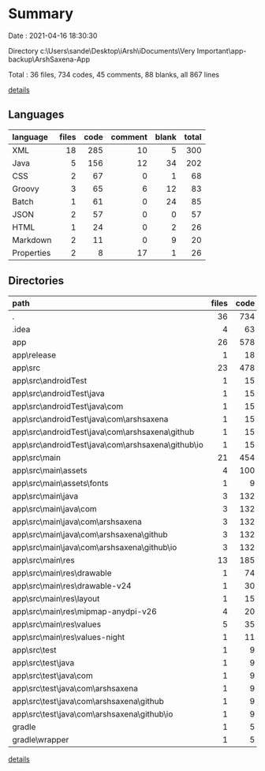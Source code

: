 # Summary

Date : 2021-04-16 18:30:30

Directory c:\Users\sande\Desktop\iArsh\iDocuments\Very Important\app-backup\ArshSaxena-App

Total : 36 files,  734 codes, 45 comments, 88 blanks, all 867 lines

[details](details.md)

## Languages
| language | files | code | comment | blank | total |
| :--- | ---: | ---: | ---: | ---: | ---: |
| XML | 18 | 285 | 10 | 5 | 300 |
| Java | 5 | 156 | 12 | 34 | 202 |
| CSS | 2 | 67 | 0 | 1 | 68 |
| Groovy | 3 | 65 | 6 | 12 | 83 |
| Batch | 1 | 61 | 0 | 24 | 85 |
| JSON | 2 | 57 | 0 | 0 | 57 |
| HTML | 1 | 24 | 0 | 2 | 26 |
| Markdown | 2 | 11 | 0 | 9 | 20 |
| Properties | 2 | 8 | 17 | 1 | 26 |

## Directories
| path | files | code | comment | blank | total |
| :--- | ---: | ---: | ---: | ---: | ---: |
| . | 36 | 734 | 45 | 88 | 867 |
| .idea | 4 | 63 | 0 | 0 | 63 |
| app | 26 | 578 | 25 | 59 | 662 |
| app\release | 1 | 18 | 0 | 0 | 18 |
| app\src | 23 | 478 | 22 | 50 | 550 |
| app\src\androidTest | 1 | 15 | 6 | 5 | 26 |
| app\src\androidTest\java | 1 | 15 | 6 | 5 | 26 |
| app\src\androidTest\java\com | 1 | 15 | 6 | 5 | 26 |
| app\src\androidTest\java\com\arshsaxena | 1 | 15 | 6 | 5 | 26 |
| app\src\androidTest\java\com\arshsaxena\github | 1 | 15 | 6 | 5 | 26 |
| app\src\androidTest\java\com\arshsaxena\github\io | 1 | 15 | 6 | 5 | 26 |
| app\src\main | 21 | 454 | 11 | 42 | 507 |
| app\src\main\assets | 4 | 100 | 0 | 11 | 111 |
| app\src\main\assets\fonts | 1 | 9 | 0 | 8 | 17 |
| app\src\main\java | 3 | 132 | 1 | 26 | 159 |
| app\src\main\java\com | 3 | 132 | 1 | 26 | 159 |
| app\src\main\java\com\arshsaxena | 3 | 132 | 1 | 26 | 159 |
| app\src\main\java\com\arshsaxena\github | 3 | 132 | 1 | 26 | 159 |
| app\src\main\java\com\arshsaxena\github\io | 3 | 132 | 1 | 26 | 159 |
| app\src\main\res | 13 | 185 | 10 | 3 | 198 |
| app\src\main\res\drawable | 1 | 74 | 0 | 1 | 75 |
| app\src\main\res\drawable-v24 | 1 | 30 | 0 | 0 | 30 |
| app\src\main\res\layout | 1 | 15 | 0 | 2 | 17 |
| app\src\main\res\mipmap-anydpi-v26 | 4 | 20 | 0 | 0 | 20 |
| app\src\main\res\values | 5 | 35 | 5 | 0 | 40 |
| app\src\main\res\values-night | 1 | 11 | 5 | 0 | 16 |
| app\src\test | 1 | 9 | 5 | 3 | 17 |
| app\src\test\java | 1 | 9 | 5 | 3 | 17 |
| app\src\test\java\com | 1 | 9 | 5 | 3 | 17 |
| app\src\test\java\com\arshsaxena | 1 | 9 | 5 | 3 | 17 |
| app\src\test\java\com\arshsaxena\github | 1 | 9 | 5 | 3 | 17 |
| app\src\test\java\com\arshsaxena\github\io | 1 | 9 | 5 | 3 | 17 |
| gradle | 1 | 5 | 1 | 1 | 7 |
| gradle\wrapper | 1 | 5 | 1 | 1 | 7 |

[details](details.md)